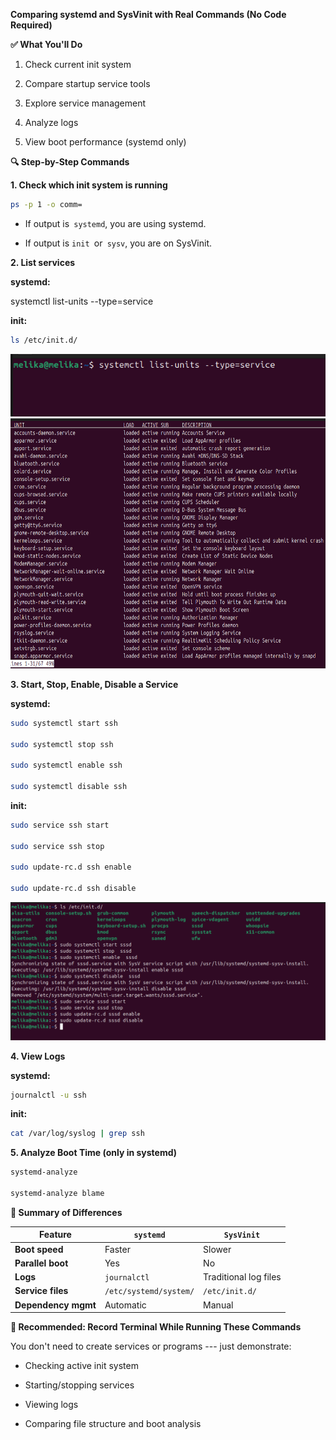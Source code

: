 **Comparing systemd and SysVinit with Real Commands (No Code Required)**

**✅ What You'll Do**

1.  Check current init system

2.  Compare startup service tools

3.  Explore service management

4.  Analyze logs

5.  View boot performance (systemd only)

**🔍 Step-by-Step Commands**

**1. Check which init system is running**

```bash
ps -p 1 -o comm=
```
- If output is` systemd`, you are using systemd.

- If output is `init `or` sysv`, you are on SysVinit.

**2. List services**

**systemd:**

systemctl list-units --type=service

**init:**

```bash
ls /etc/init.d/
```
<img src="media/media/image2.png" width="920" height="100">
<img src="media/media/image1.png" width="920" height="400">


**3. Start, Stop, Enable, Disable a Service**

**systemd:**

```bash
sudo systemctl start ssh

sudo systemctl stop ssh

sudo systemctl enable ssh

sudo systemctl disable ssh
```
**init:**

```bash
sudo service ssh start

sudo service ssh stop

sudo update-rc.d ssh enable

sudo update-rc.d ssh disable
```
![Annotation 2025-05-23 181530](./media/media/image3.png)


**4. View Logs**

**systemd:**

```bash
journalctl -u ssh
```
**init:**

```bash
cat /var/log/syslog | grep ssh
```
**5. Analyze Boot Time (only in systemd)**

```bash
systemd-analyze

systemd-analyze blame
```
**📝 Summary of Differences**

| Feature           | `systemd`                          | `SysVinit`                  |
|-------------------|------------------------------------|-----------------------------|
| **Boot speed**     | Faster                             | Slower                      |
| **Parallel boot**  | Yes                                | No                          |
| **Logs**           | `journalctl`                       | Traditional log files       |
| **Service files**  | `/etc/systemd/system/`             | `/etc/init.d/`              |
| **Dependency mgmt**| Automatic                          | Manual                      |


**🎯 Recommended: Record Terminal While Running These Commands**

You don't need to create services or programs --- just demonstrate:

- Checking active init system

- Starting/stopping services

- Viewing logs

- Comparing file structure and boot analysis
